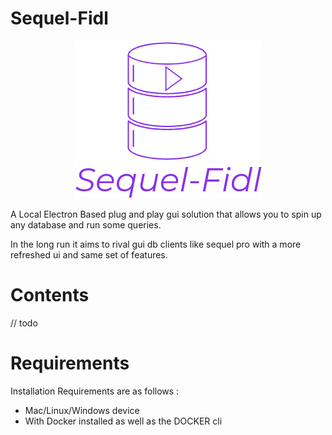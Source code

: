 # Sequel-Fidl

<p align="center"> <img src="./assets/logo.png" /> </p>

A Local Electron Based plug and play gui solution that allows you to spin up any database and run some queries.

In the long run it aims to rival gui db clients like sequel pro with a more refreshed ui and same set of features.

# Contents

// todo

# Requirements

Installation Requirements are as follows :

-   Mac/Linux/Windows device
-   With Docker installed as well as the DOCKER cli
